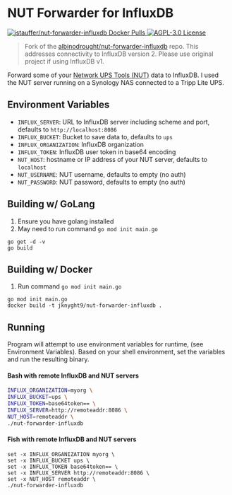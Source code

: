 # NUT Forwarder for InfluxDB

<a href="https://hub.docker.com/r/jstauffer/nut-forwarder-influxdb">
  <img alt="jstauffer/nut-forwarder-influxdb Docker Pulls" src="https://img.shields.io/docker/pulls/jstauffer/nut-forwarder-influxdb">
</a>
<a href="https://github.com/jknyght9/nut-forwarder-influxdb/blob/master/LICENSE">
  <img alt="AGPL-3.0 License" src="https://img.shields.io/github/license/jknyght9/nut-forwarder-influxdb">
</a>

> Fork of the [albinodrought/nut-forwarder-influxdb](https://github.com/AlbinoDrought/nut-forwarder-influxdb) repo. This addresses connectivity to InfluxDB version 2. Please use original project if using InfluxDB v1.

Forward some of your [Network UPS Tools (NUT)](https://networkupstools.org/index.html) data to InfluxDB. I used the NUT server running on a Synology NAS connected to a Tripp Lite UPS.

## Environment Variables

- `INFLUX_SERVER`: URL to InfluxDB server including scheme and port, defaults to `http://localhost:8086`
- `INFLUX_BUCKET`: Bucket to save data to, defaults to `ups`
- `INFLUX_ORGANIZATION`: InfluxDB organization
- `INFLUX_TOKEN`: InfluxDB user token in base64 encoding
- `NUT_HOST`: hostname or IP address of your NUT server, defaults to `localhost`
- `NUT_USERNAME`: NUT username, defaults to empty (no auth)
- `NUT_PASSWORD`: NUT password, defaults to empty (no auth)

## Building w/ GoLang

1. Ensure you have golang installed
2. May need to run command `go mod init main.go`

```
go get -d -v
go build
```

## Building w/ Docker

1. Run command `go mod init main.go`

```
go mod init main.go
docker build -t jknyght9/nut-forwarder-influxdb .
```

## Running

Program will attempt to use environment variables for runtime, (see Environment Variables). Based on your shell environment, set the variables and run the resulting binary.

#### Bash with remote InfluxDB and NUT servers

```bash
INFLUX_ORGANIZATION=myorg \
INFLUX_BUCKET=ups \
INFLUX_TOKEN=base64token== \
INFLUX_SERVER=http://remoteaddr:8086 \
NUT_HOST=remoteaddr \
./nut-forwarder-influxdb
```

#### Fish with remote InfluxDB and NUT servers

```fish
set -x INFLUX_ORGANIZATION myorg \
set -x INFLUX_BUCKET ups \
set -x INFLUX_TOKEN base64token== \
set -x INFLUX_SERVER http://remoteaddr:8086 \
set -x NUT_HOST remoteaddr \
./nut-forwarder-influxdb
```